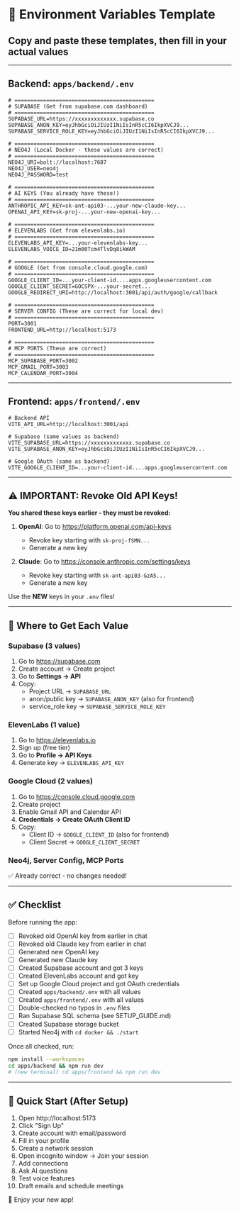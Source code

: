 # 🔑 Environment Variables Template

## Copy and paste these templates, then fill in your actual values

---

## Backend: `apps/backend/.env`

```env
# ============================================
# SUPABASE (Get from supabase.com dashboard)
# ============================================
SUPABASE_URL=https://xxxxxxxxxxxxx.supabase.co
SUPABASE_ANON_KEY=eyJhbGciOiJIUzI1NiIsInR5cCI6IkpXVCJ9...
SUPABASE_SERVICE_ROLE_KEY=eyJhbGciOiJIUzI1NiIsInR5cCI6IkpXVCJ9...

# ============================================
# NEO4J (Local Docker - these values are correct)
# ============================================
NEO4J_URI=bolt://localhost:7687
NEO4J_USER=neo4j
NEO4J_PASSWORD=test

# ============================================
# AI KEYS (You already have these!)
# ============================================
ANTHROPIC_API_KEY=sk-ant-api03-...your-new-claude-key...
OPENAI_API_KEY=sk-proj-...your-new-openai-key...

# ============================================
# ELEVENLABS (Get from elevenlabs.io)
# ============================================
ELEVENLABS_API_KEY=...your-elevenlabs-key...
ELEVENLABS_VOICE_ID=21m00Tcm4TlvDq8ikWAM

# ============================================
# GOOGLE (Get from console.cloud.google.com)
# ============================================
GOOGLE_CLIENT_ID=...your-client-id....apps.googleusercontent.com
GOOGLE_CLIENT_SECRET=GOCSPX-...your-secret...
GOOGLE_REDIRECT_URI=http://localhost:3001/api/auth/google/callback

# ============================================
# SERVER CONFIG (These are correct for local dev)
# ============================================
PORT=3001
FRONTEND_URL=http://localhost:5173

# ============================================
# MCP PORTS (These are correct)
# ============================================
MCP_SUPABASE_PORT=3002
MCP_GMAIL_PORT=3003
MCP_CALENDAR_PORT=3004
```

---

## Frontend: `apps/frontend/.env`

```env
# Backend API
VITE_API_URL=http://localhost:3001/api

# Supabase (same values as backend)
VITE_SUPABASE_URL=https://xxxxxxxxxxxxx.supabase.co
VITE_SUPABASE_ANON_KEY=eyJhbGciOiJIUzI1NiIsInR5cCI6IkpXVCJ9...

# Google OAuth (same as backend)
VITE_GOOGLE_CLIENT_ID=...your-client-id....apps.googleusercontent.com
```

---

## ⚠️ IMPORTANT: Revoke Old API Keys!

**You shared these keys earlier - they must be revoked:**

1. **OpenAI**: Go to https://platform.openai.com/api-keys

   - Revoke key starting with `sk-proj-fSMN...`
   - Generate a new key

2. **Claude**: Go to https://console.anthropic.com/settings/keys
   - Revoke key starting with `sk-ant-api03-GzA5...`
   - Generate a new key

Use the **NEW** keys in your `.env` files!

---

## 📝 Where to Get Each Value

### Supabase (3 values)

1. Go to https://supabase.com
2. Create account → Create project
3. Go to **Settings → API**
4. Copy:
   - Project URL → `SUPABASE_URL`
   - anon/public key → `SUPABASE_ANON_KEY` (also for frontend)
   - service_role key → `SUPABASE_SERVICE_ROLE_KEY`

### ElevenLabs (1 value)

1. Go to https://elevenlabs.io
2. Sign up (free tier)
3. Go to **Profile → API Keys**
4. Generate key → `ELEVENLABS_API_KEY`

### Google Cloud (2 values)

1. Go to https://console.cloud.google.com
2. Create project
3. Enable Gmail API and Calendar API
4. **Credentials → Create OAuth Client ID**
5. Copy:
   - Client ID → `GOOGLE_CLIENT_ID` (also for frontend)
   - Client Secret → `GOOGLE_CLIENT_SECRET`

### Neo4j, Server Config, MCP Ports

✅ Already correct - no changes needed!

---

## ✅ Checklist

Before running the app:

- [ ] Revoked old OpenAI key from earlier in chat
- [ ] Revoked old Claude key from earlier in chat
- [ ] Generated new OpenAI key
- [ ] Generated new Claude key
- [ ] Created Supabase account and got 3 keys
- [ ] Created ElevenLabs account and got key
- [ ] Set up Google Cloud project and got OAuth credentials
- [ ] Created `apps/backend/.env` with all values
- [ ] Created `apps/frontend/.env` with all values
- [ ] Double-checked no typos in `.env` files
- [ ] Ran Supabase SQL schema (see SETUP_GUIDE.md)
- [ ] Created Supabase storage bucket
- [ ] Started Neo4j with `cd docker && ./start`

Once all checked, run:

```bash
npm install --workspaces
cd apps/backend && npm run dev
# (new terminal) cd apps/frontend && npm run dev
```

---

## 🎯 Quick Start (After Setup)

1. Open http://localhost:5173
2. Click "Sign Up"
3. Create account with email/password
4. Fill in your profile
5. Create a network session
6. Open incognito window → Join your session
7. Add connections
8. Ask AI questions
9. Test voice features
10. Draft emails and schedule meetings

🎉 Enjoy your new app!
